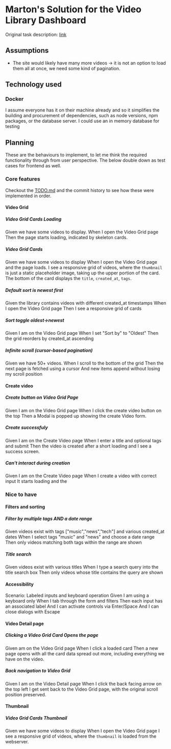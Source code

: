 # Marton's Solution for the Video Library Dashboard

Original task description: [link](https://veed.notion.site/VEED-Full-Stack-Engineering-Challenge-Video-Library-Dashboard-1f2cd2433784804099c6c6632e998de1)

## Assumptions
- The site would likely have many more videos -> it is not an option to load them all at once, we need some kind of pagination.

## Technology used
### Docker
I assume everyone has it on their machine already and so it simplifies the building and procurement of dependencies, such as node versions, npm packages, or the database server. I could use an in memory database for testing

## Planning
These are the behaviours to implement, to let me think the required functionality through from user perspective. 
The below double down as test cases for frontend as well.

### Core features
Checkout the [TODO.md](todo.md) and the commit history to see how these were implemented in order.

#### Video Grid
##### Video Grid Cards Loading
Given we have some videos to display.
When I open the Video Grid page
Then the page starts loading, indicated by skeleton cards.

##### Video Grid Cards
Given we have some videos to display
When I open the Video Grid page and the page loads.
I see a responsive grid of videos, where the `thumbnail` is just a static placeholder image, taking up the upper portion of the card.
The bottom of the card displays the `title`, `created_at`, `tags`.

##### Default sort is newest first
Given the library contains videos with different created_at timestamps
When I open the Video Grid page
Then I see a responsive grid of cards

##### Sort toggle oldest->newest
Given I am on the Video Grid page
When I set "Sort by" to "Oldest"
Then the grid reorders by created_at ascending

##### Infinite scroll (cursor-based pagination)
Given we have 50+ videos.
When I scroll to the bottom of the grid
Then the next page is fetched using a cursor
And new items append without losing my scroll position

#### Create video
##### Create button on Video Grid Page
Given I am on the Video Grid page
When I click the create video button on the top
Then a Modal is popped up showing the create Video form.

##### Create successfuly
Given I am on the Create Video page
When I enter a title and optional tags and submit
Then the video is created after a short loading and I see a success screen.

##### Can't interact during creation
Given I am on the Create Video page
When I create a video with correct input
It starts loading and the

### Nice to have
#### Filters and sorting
##### Filter by multiple tags AND a date range
Given videos exist with tags ["music","news","tech"] and various created_at dates
When I select tags "music" and "news" and choose a date range
Then only videos matching both tags within the range are shown

##### Title search
Given videos exist with various titles
When I type a search query into the title search box
Then only videos whose title contains the query are shown

#### Accessibility
Scenario: Labeled inputs and keyboard operation
Given I am using a keyboard only
When I tab through the form and filters
Then each input has an associated label
And I can activate controls via Enter/Space
And I can close dialogs with Escape

#### Video Detail page
##### Clicking a Video Grid Card Opens the page
Given am on the Video Grid page
When I click a loaded card
Then a new page opens with all the card data spread out more, including everything we have on the video.

##### Back navigation to Video Grid
Given I am on the Video Detail page
When I click the back facing arrow on the top left
I get sent back to the Video Grid page, with the original scroll position preserved.

#### Thumbnail
##### Video Grid Cards Thumbnail
Given we have some videos to display
When I open the Video Grid page
I see a responsive grid of videos, where the `thumbnail` is loaded from the webserver.